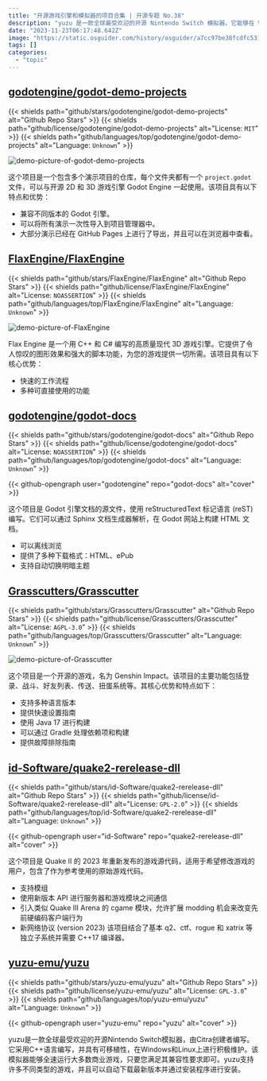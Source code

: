 ```yaml
---
title: "开源游戏引擎和模拟器的项目合集 | 开源专题 No.38"
description: "yuzu 是一款全球最受欢迎的开源 Nintendo Switch 模拟器，它能够在 Windows 和 Linux 上全速运行大多数商业游戏。Grasscutters 是一个开源的游戏项目，提供了登录、战斗、好友列表等功能。"
date: "2023-11-23T06:17:48.642Z"
image: "https://static.osguider.com/history/osguider/a7cc97be38fcdfc5316eaa1a82caad84.png"
tags: []
categories:
  - "topic"
---
```


## [godotengine/godot-demo-projects](https://github.com/godotengine/godot-demo-projects)

{{< shields path="github/stars/godotengine/godot-demo-projects" alt="Github Repo Stars" >}} {{< shields path="github/license/godotengine/godot-demo-projects" alt="License: `MIT`" >}} {{< shields path="github/languages/top/godotengine/godot-demo-projects" alt="Language: `Unknown`" >}}

![demo-picture-of-godot-demo-projects](https://static.osguider.com/history/2023/0830df0134536652258589c39e906774.webp)

这个项目是一个包含多个演示项目的仓库，每个文件夹都有一个 `project.godot` 文件，可以与开源 2D 和 3D 游戏引擎 Godot Engine 一起使用。该项目具有以下特点和优势：

- 兼容不同版本的 Godot 引擎。
- 可以将所有演示一次性导入到项目管理器中。
- 大部分演示已经在 GitHub Pages 上进行了导出，并且可以在浏览器中查看。

## [FlaxEngine/FlaxEngine](https://github.com/FlaxEngine/FlaxEngine)

{{< shields path="github/stars/FlaxEngine/FlaxEngine" alt="Github Repo Stars" >}} {{< shields path="github/license/FlaxEngine/FlaxEngine" alt="License: `NOASSERTION`" >}} {{< shields path="github/languages/top/FlaxEngine/FlaxEngine" alt="Language: `Unknown`" >}}

![demo-picture-of-FlaxEngine](https://static.osguider.com/history/2023/09075edf7e372003156aae5e50a8eb00.png)

Flax Engine 是一个用 C++ 和 C# 编写的高质量现代 3D 游戏引擎。它提供了令人惊叹的图形效果和强大的脚本功能，为您的游戏提供一切所需。该项目具有以下核心优势：

- 快速的工作流程
- 多种可直接使用的功能

## [godotengine/godot-docs](https://github.com/godotengine/godot-docs)

{{< shields path="github/stars/godotengine/godot-docs" alt="Github Repo Stars" >}} {{< shields path="github/license/godotengine/godot-docs" alt="License: `NOASSERTION`" >}} {{< shields path="github/languages/top/godotengine/godot-docs" alt="Language: `Unknown`" >}}

{{< github-opengraph user="godotengine" repo="godot-docs" alt="cover" >}}

这个项目是 Godot 引擎文档的源文件，使用 reStructuredText 标记语言 (reST) 编写。它们可以通过 Sphinx 文档生成器解析，在 Godot 网站上构建 HTML 文档。

- 可以离线浏览
- 提供了多种下载格式：HTML、ePub
- 支持自动切换明暗主题

## [Grasscutters/Grasscutter](https://github.com/Grasscutters/Grasscutter)

{{< shields path="github/stars/Grasscutters/Grasscutter" alt="Github Repo Stars" >}} {{< shields path="github/license/Grasscutters/Grasscutter" alt="License: `AGPL-3.0`" >}} {{< shields path="github/languages/top/Grasscutters/Grasscutter" alt="Language: `Unknown`" >}}

![demo-picture-of-Grasscutter](https://static.osguider.com/history/2023/c8b60d8b4a3866a246372ddd2069a3fb.png)

这个项目是一个开源的游戏，名为 Genshin Impact。该项目的主要功能包括登录、战斗、好友列表、传送、扭蛋系统等。其核心优势和特点如下：

- 支持多种语言版本
- 提供快速设置指南
- 使用 Java 17 进行构建
- 可以通过 Gradle 处理依赖项和构建
- 提供故障排除指南

## [id-Software/quake2-rerelease-dll](https://github.com/id-Software/quake2-rerelease-dll)

{{< shields path="github/stars/id-Software/quake2-rerelease-dll" alt="Github Repo Stars" >}} {{< shields path="github/license/id-Software/quake2-rerelease-dll" alt="License: `GPL-2.0`" >}} {{< shields path="github/languages/top/id-Software/quake2-rerelease-dll" alt="Language: `Unknown`" >}}

{{< github-opengraph user="id-Software" repo="quake2-rerelease-dll" alt="cover" >}}

这个项目是 Quake II 的 2023 年重新发布的游戏源代码，适用于希望修改游戏的用户，包含了作为参考使用的原始游戏代码。

- 支持模组
- 使用新版本 API 进行服务器和游戏模块之间通信
- 引入类似 Quake III Arena 的 cgame 模块，允许扩展 modding 机会来改变先前硬编码客户端行为
- 新网络协议 (version 2023)
该项目结合了基本 q2、ctf、rogue 和 xatrix 等独立子系统并需要 C++17 编译器。

## [yuzu-emu/yuzu](https://github.com/yuzu-emu/yuzu)

{{< shields path="github/stars/yuzu-emu/yuzu" alt="Github Repo Stars" >}} {{< shields path="github/license/yuzu-emu/yuzu" alt="License: `GPL-3.0`" >}} {{< shields path="github/languages/top/yuzu-emu/yuzu" alt="Language: `Unknown`" >}}

{{< github-opengraph user="yuzu-emu" repo="yuzu" alt="cover" >}}

yuzu是一款全球最受欢迎的开源Nintendo Switch模拟器，由Citra创建者编写。它采用C++语言编写，并具有可移植性，在Windows和Linux上进行积极维护。该模拟器能够全速运行大多数商业游戏，只要您满足其兼容性要求即可。yuzu支持许多不同类型的游戏，并且可以自动下载最新版本并通过安装程序进行安装。
